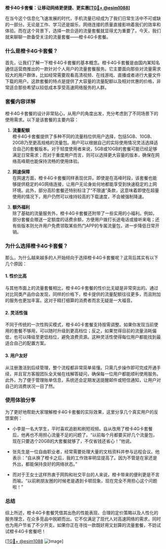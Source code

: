 **橙卡4G卡套餐：让移动网络更便捷、更实惠[[TG💪+ @esim1088](https://t.me/s/esim1088)]**

在当今这个信息化飞速发展的时代，手机流量已经成为了我们日常生活中不可或缺的一部分。无论是工作、学习还是娱乐，网络连接的质量直接影响着我们的效率和体验。而在这个背景下，选择一款合适的流量套餐就显得尤为重要了。今天，我们就来聊聊一款备受关注的流量套餐——橙卡4G卡套餐。

### 什么是橙卡4G卡套餐？

首先，让我们了解一下橙卡4G卡套餐的基本概念。橙卡4G卡套餐是由国内某知名通信运营商推出的一款针对个人用户的流量套餐服务。它主要面向那些对流量需求较大的用户群体，比如经常需要观看高清视频、在线游戏、直播或者进行大量文件下载的用户。这款套餐的特点是提供了大容量的流量配额以及相对优惠的价格，非常适合那些希望以较低成本享受高速网络服务的人群。

### 套餐内容详解

橙卡4G卡套餐的设计非常贴心，从用户的角度出发，充分考虑到了不同场景下的使用需求。以下是该套餐的主要内容：

1. **流量配额**  
   橙卡4G卡套餐提供了多种不同的流量档位供用户选择，包括5GB、10GB、20GB乃至更高规格的流量包。用户可以根据自己的实际使用情况灵活选择适合自己的套餐版本。对于轻度使用者来说，5GB或10GB的套餐可能已经足够满足日常需求；而对于重度用户而言，则可以选择更大容量的版本，确保在网络高峰期也能保持流畅的使用体验。

2. **网速保障**  
   在网速方面，橙卡4G卡套餐同样表现优异。即使是在高峰时段，该套餐也能够提供稳定的4G网络连接，让用户无论身处何地都能享受到快速稳定的上网环境。此外，部分高阶套餐还特别标注了“不限速”条款，这意味着即使在超量使用的情况下，用户仍然可以维持较高的下载速度，不会被强制降速。

3. **额外福利**  
   除了基础的流量服务外，橙卡4G卡套餐还附带了一些实用的小福利。例如，部分套餐会赠送一定额度的话费余额，方便用户拨打长途电话或接听来电；还有些版本则允许用户免费领取某些热门APP的专属流量包，进一步降低日常开销。

### 为什么选择橙卡4G卡套餐？

那么，为什么越来越多的人开始倾向于选择橙卡4G卡套餐呢？这背后其实有以下几个原因：

#### 1. 性价比高  
与其他市面上的流量套餐相比，橙卡4G卡套餐的性价比无疑是非常突出的。通过对比同类产品你会发现，同样的价格下，橙卡提供的流量配额往往更多，而且附加的服务也更加丰富。这对于精打细算的消费者而言无疑是一大福音。

#### 2. 灵活性强  
不同于传统的一次性购买模式，橙卡4G卡套餐支持按需调整。如果你发现当前使用的套餐不够用，可以随时升级到更高档位；反之，如果觉得目前的流量消耗偏低，也可以降级至更低档位，避免浪费资源。这种灵活性使得每位用户都能找到最适合自己的配置方案。

#### 3. 用户友好  
从注册激活到后续管理，整个流程都非常简单易懂。只需几步操作即可完成开通手续，并且官方客服团队全天候在线解答疑问，确保每一位用户都能顺利使用服务。此外，为了便于管理账单信息，系统还会定期发送提醒邮件或短信通知，让用户对自己的消费状况一目了然。

### 使用体验分享

为了更好地帮助大家理解橙卡4G卡套餐的实际效果，这里分享几个真实用户的反馈案例：

- 小李是一名大学生，平时喜欢追剧和刷短视频。自从改用了橙卡4G卡套餐后，他再也不用担心流量不足的问题了。“以前每个月都要买好几个流量包，现在只要选个20GB的大套餐就够了，不仅省钱还省心！”他说。
  
- 张先生是一位自由职业者，经常需要处理大量的文档资料并参与远程会议。他表示：“自从换了橙卡之后，我的工作效率明显提高了。因为不管是在家还是外出，都能保持良好的网络状态。”

- 而对于王女士这样热衷于网购和社交平台的人来说，橙卡带来的便利更是不言而喻。“以前刷朋友圈的时候老是遇到卡顿现象，现在完全不用担心这个问题啦！”

### 总结

综上所述，橙卡4G卡套餐凭借其出色的性能表现、合理的定价策略以及人性化的服务理念，在众多竞品中脱颖而出。它不仅满足了现代人对高速网络的需求，同时也为用户节省了不少开支。如果你正在寻找一款既好用又划算的流量套餐，不妨试试橙卡4G卡套餐吧！

[[TG💪+ @esim1088](https://t.me/s/esim1088) ![Image](https://i.postimg.cc/4NQfJmqS/Snipaste-2025-05-13-00-14-12.png)]
